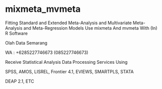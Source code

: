 # mixmeta_mvmeta
Fitting Standard and Extended Meta-Analysis and Multivariate Meta-Analysis and Meta-Regression Models Use mixmeta And mvmeta With (In) R Software

Olah Data Semarang

WA : +6285227746673 (085227746673)

Receive Statistical Analysis Data Processing Services Using

SPSS, AMOS, LISREL, Frontier 4.1, EVIEWS, SMARTPLS, STATA

DEAP 2.1, ETC
